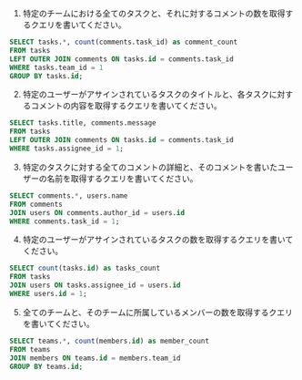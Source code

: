 1. 特定のチームにおける全てのタスクと、それに対するコメントの数を取得するクエリを書いてください。
```sql
SELECT tasks.*, count(comments.task_id) as comment_count
FROM tasks
LEFT OUTER JOIN comments ON tasks.id = comments.task_id
WHERE tasks.team_id = 1
GROUP BY tasks.id;
```

2. 特定のユーザーがアサインされているタスクのタイトルと、各タスクに対するコメントの内容を取得するクエリを書いてください。
```sql
SELECT tasks.title, comments.message
FROM tasks
LEFT OUTER JOIN comments ON tasks.id = comments.task_id
WHERE tasks.assignee_id = 1;
```

3. 特定のタスクに対する全てのコメントの詳細と、そのコメントを書いたユーザーの名前を取得するクエリを書いてください。
```sql
SELECT comments.*, users.name
FROM comments
JOIN users ON comments.author_id = users.id
WHERE comments.task_id = 1;
```

4. 特定のユーザーがアサインされているタスクの数を取得するクエリを書いてください。
```sql
SELECT count(tasks.id) as tasks_count
FROM tasks
JOIN users ON tasks.assignee_id = users.id
WHERE users.id = 1;
```

5. 全てのチームと、そのチームに所属しているメンバーの数を取得するクエリを書いてください。
```sql
SELECT teams.*, count(members.id) as member_count
FROM teams
JOIN members ON teams.id = members.team_id
GROUP BY teams.id;
```
